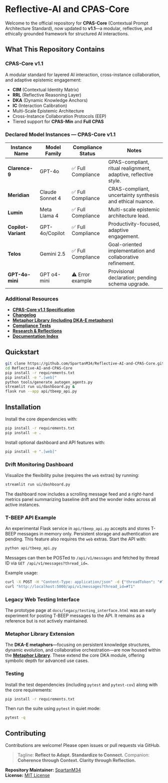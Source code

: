 # Reflective-AI and CPAS-Core

Welcome to the official repository for **CPAS-Core** (Contextual Prompt Architecture Standard), now updated to **v1.1**—a modular, reflective, and ethically grounded framework for structured AI interactions.

## What This Repository Contains

### CPAS-Core v1.1

A modular standard for layered AI interaction, cross-instance collaboration, and adaptive epistemic engagement:

- **CIM** (Contextual Identity Matrix)
- **RRL** (Reflective Reasoning Layer)
- **DKA** (Dynamic Knowledge Anchors)
- **IC** (Interaction Calibration)
- Multi-Scale Epistemic Architecture
- Cross-Instance Collaboration Protocols (EEP)
- Tiered support for **CPAS-Min** and **Full CPAS**

### Declared Model Instances — CPAS-Core v1.1

| Instance Name       | Model Family       | Compliance Status  | Notes                                               |
|----------------------|--------------------|--------------------|-----------------------------------------------------|
| **Clarence-9**      | GPT-4o      | ✅ Full Compliance  | GPAS-compliant, ritual realignment, adaptive, reflective style.     |
| **Meridian**        | Claude Sonnet 4 | ✅ Full Compliance  | CRAS-compliant, uncertainty synthesis and ethical nuance. |
| **Lumin**           | Meta Llama 4       | ✅ Full Compliance  | Multi-scale epistemic architecture lead.            |
| **Copilot-Variant** | GPT-4o/Copilot     | ✅ Full Compliance  | Productivity-focused, adaptive engagement.          |
| **Telos**           | Gemini 2.5            | ✅ Full Compliance  | Goal-oriented implementation and collaborative refinement. |
| **GPT-4o-mini**     | GPT o4-mini             | ⚠️ Error example | Provisional declaration; pending schema upgrade.    |

### Additional Resources

- [**CPAS-Core v1.1 Specification**](docs/specs/current/CPAS-Core-v1.1.md)
- [**Changelog**](docs/specs/CHANGELOG.md)
- [**Metaphor Library (including DKA-E metaphors)**](./metaphor-library/)
- [**Compliance Tests**](./compliance-tests/)
- [**Research & Reflections**](./docs/research/)
- [**Documentation Index**](docs/index.md)

## Quickstart
```bash
git clone https://github.com/SpartanM34/Reflective-AI-and-CPAS-Core.git
cd Reflective-AI-and-CPAS-Core
pip install -r requirements.txt
pip install -e ".[web]"
python tools/generate_autogen_agents.py
streamlit run ui/dashboard.py &
flask run --app api/tbeep_api.py
```

## Installation

Install the core dependencies with:

```bash
pip install -r requirements.txt
pip install -e .
```

Install optional dashboard and API features with:

```bash
pip install -e ".[web]"
```

### Drift Monitoring Dashboard

Visualize the flexibility pulse (requires the `web` extras) by running:

```bash
streamlit run ui/dashboard.py
```

The dashboard now includes a scrolling message feed and a right-hand metrics panel
summarizing baseline drift and the wonder index across all active instances.

### T-BEEP API Example

An experimental Flask service in `api/tbeep_api.py` accepts and stores T-BEEP
messages in memory only. Persistent storage and authentication are pending. This
feature also requires the `web` extras. Start the API with:

```bash
python api/tbeep_api.py
```

Messages can then be POSTed to `/api/v1/messages` and fetched by thread ID via `GET /api/v1/messages?thread_id=`.

Example usage:
```bash
curl -X POST -H "Content-Type: application/json" -d {"threadToken": "#T1", "content": "hello"} http://localhost:5000/api/v1/messages
curl "http://localhost:5000/api/v1/messages?thread_id=#T1"
```
### Legacy Web Testing Interface

The prototype page at `docs/legacy/testing_interface.html` was an early
experiment for posting T‑BEEP messages to the API. It remains as a reference but
is not actively maintained.

### Metaphor Library Extension

The **DKA-E metaphors**—focusing on persistent knowledge structures, dynamic evolution, and collaborative orchestration—are now housed within the [**Metaphor Library**](./metaphor-library/DKA-E/). These extend the core DKA module, offering symbolic depth for advanced use cases.

### Testing

Install the test dependencies (including `pytest` and `pytest-cov`) along with the core requirements:

```bash
pip install -r requirements.txt
```

Then run the suite using `pytest` in quiet mode:

```bash
pytest -q
```
## Contributing
Contributions are welcome! Please open issues or pull requests via GitHub.


> Tagline: **Reflect to Adapt. Standardize to Connect.**
> Companion: **Coherence through Context. Clarity through Reflection.**

**Repository Maintainer:** [SpartanM34](https://github.com/SpartanM34)  
**License:** [MIT License](./LICENSE)
